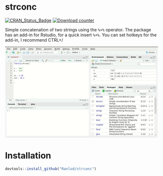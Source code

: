 # strconc

[![CRAN_Status_Badge](http://www.r-pkg.org/badges/version/strconc)](https://cran.r-project.org/package=strconc)
[![Download counter](http://cranlogs.r-pkg.org/badges/strconc)](https://cran.r-project.org/package=strconc)

Simple concatenation of two strings using the `%+%` operator. The package has an add-in for Rstudio, for a quick insert `%+%`. You can set hotkeys for the add-in, I recommend CTRL+/

![](man/figures/using.gif)

# Installation
``` R
devtools::install_github("Ranlod/strconc")
```
